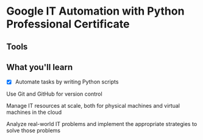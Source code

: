 # Google IT Automation with Python Professional Certificate

## Tools

## What you'll learn

- [x] Automate tasks by writing Python scripts

Use Git and GitHub for version control

Manage IT resources at scale, both for physical machines and virtual machines in the cloud 

Analyze real-world IT problems and implement the appropriate strategies to solve those problems
